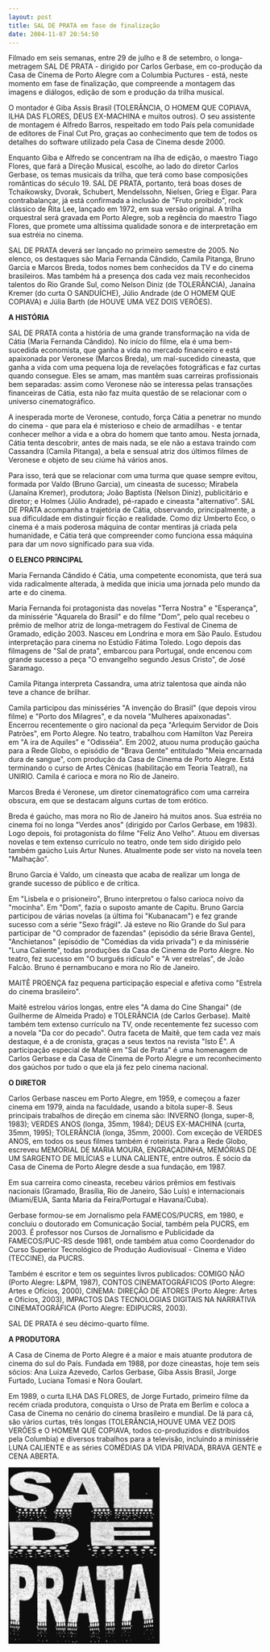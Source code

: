 ```yaml
---
layout: post
title: SAL DE PRATA em fase de finalização
date: 2004-11-07 20:54:50
---
```

Filmado em seis semanas, entre 29 de julho e 8 de setembro, o longa-metragem SAL DE PRATA - dirigido por Carlos Gerbase, em co-produção da Casa de Cinema de Porto Alegre com a Columbia Puctures - está, neste momento em fase de finalização, que compreende a montagem das imagens e diálogos, edição de som e produção da trilha musical.

O montador é Giba Assis Brasil (TOLERÂNCIA, O HOMEM QUE COPIAVA, ILHA DAS FLORES, DEUS EX-MACHINA e muitos outros). O seu assistente de montagem é Alfredo Barros, respeitado em todo País pela comunidade de editores de Final Cut Pro, graças ao conhecimento que tem de todos os detalhes do software utilizado pela Casa de Cinema desde 2000.

Enquanto Giba e Alfredo se concentram na ilha de edição, o maestro Tiago Flores, que fará a Direção Musical, escolhe, ao lado do diretor Carlos Gerbase, os temas musicais da trilha, que terá como base composições românticas do século 19. SAL DE PRATA, portanto, terá boas doses de Tchaikowsky, Dvorak, Schubert, Mendelssohn, Nielsen, Grieg e Elgar. Para contrabalançar, já está confirmada a inclusão de "Fruto proibido", rock clássico de Rita Lee, lançado em 1972, em sua versão original. A trilha orquestral será gravada em Porto Alegre, sob a regência do maestro Tiago Flores, que promete uma altíssima qualidade sonora e de interpretação em sua estréia no cinema.

SAL DE PRATA deverá ser lançado no primeiro semestre de 2005. No elenco, os destaques são Maria Fernanda Cândido, Camila Pitanga, Bruno Garcia e Marcos Breda, todos nomes bem conhecidos da TV e do cinema brasileiros. Mas também há a presença dos cada vez mais reconhecidos talentos do Rio Grande Sul, como Nelson Diniz (de TOLERÂNCIA), Janaína Kremer (do curta O SANDUÍCHE), Júlio Andrade (de O HOMEM QUE COPIAVA) e Júlia Barth (de HOUVE UMA VEZ DOIS VERÕES).

**A HISTÓRIA**

SAL DE PRATA conta a história de uma grande transformação na vida de Cátia (Maria Fernanda Cândido). No início do filme, ela é uma bem-sucedida economista, que ganha a vida no mercado financeiro e está apaixonada por Veronese (Marcos Breda), um mal-sucedido cineasta, que ganha a vida com uma pequena loja de revelações fotográficas e faz curtas quando consegue. Eles se amam, mas mantêm suas carreiras profissionais bem separadas: assim como Veronese não se interessa pelas transações financeiras de Cátia, esta não faz muita questão de se relacionar com o universo cinematográfico.

A inesperada morte de Veronese, contudo, força Cátia a penetrar no mundo do cinema - que para ela é misterioso e cheio de armadilhas - e tentar conhecer melhor a vida e a obra do homem que tanto amou. Nesta jornada, Cátia tenta descobrir, antes de mais nada, se ele não a estava traindo com Cassandra (Camila Pitanga), a bela e sensual atriz dos últimos filmes de Veronese e objeto de seu ciúme há vários anos.

Para isso, terá que se relacionar com uma turma que quase sempre evitou, formada por Valdo (Bruno Garcia), um cineasta de sucesso; Mirabela (Janaína Kremer), produtora; João Baptista (Nelson Diniz), publicitário e diretor; e Holmes (Júlio Andrade), pé-rapado e cineasta "alternativo". SAL DE PRATA acompanha a trajetória de Cátia, observando, principalmente, a sua dificuldade em distinguir ficção e realidade. Como diz Umberto Eco, o cinema é a mais poderosa máquina de contar mentiras já criada pela humanidade, e Cátia terá que compreender como funciona essa máquina para dar um novo significado para sua vida.

**O ELENCO PRINCIPAL**

Maria Fernanda Cândido é Cátia, uma competente economista, que terá sua vida radicalmente alterada, à medida que inicia uma jornada pelo mundo da arte e do cinema.

Maria Fernanda foi protagonista das novelas "Terra Nostra" e "Esperança", da minissérie "Aquarela do Brasil" e do filme "Dom", pelo qual recebeu o prêmio de melhor atriz de longa-metragem do Festival de Cinema de Gramado, edição 2003. Nasceu em Londrina e mora em São Paulo. Estudou interpretação para cinema no Estúdio Fátima Toledo. Logo depois das filmagens de "Sal de prata", embarcou para Portugal, onde encenou com grande sucesso a peça "O envangelho segundo Jesus Cristo", de José Saramago.

Camila Pitanga interpreta Cassandra, uma atriz talentosa que ainda não teve a chance de brilhar.

Camila participou das minisséries "A invenção do Brasil" (que depois virou filme) e "Porto dos Milagres", e da novela "Mulheres apaixonadas". Encerrou recentemente o giro nacional da peça "Arlequim Servidor de Dois Patrões", em Porto Alegre. No teatro, trabalhou com Hamilton Vaz Pereira em "A ira de Aquiles" e "Odisséia". Em 2002, atuou numa produção gaúcha para a Rede Globo, o episódio de "Brava Gente" entitulado "Meia encarnada dura de sangue", com produção da Casa de Cinema de Porto Alegre. Está terminando o curso de Artes Cênicas (habilitação em Teoria Teatral), na UNIRIO. Camila é carioca e mora no Rio de Janeiro.

Marcos Breda é Veronese, um diretor cinematográfico com uma carreira obscura, em que se destacam alguns curtas de tom erótico.

Breda é gaúcho, mas mora no Rio de Janeiro há muitos anos. Sua estréia no cinema foi no longa "Verdes anos" (dirigido por Carlos Gerbase, em 1983). Logo depois, foi protagonista do filme "Feliz Ano Velho". Atuou em diversas novelas e tem extenso currículo no teatro, onde tem sido dirigido pelo também gaúcho Luis Artur Nunes. Atualmente pode ser visto na novela teen "Malhação".

Bruno Garcia é Valdo, um cineasta que acaba de realizar um longa de grande sucesso de público e de crítica.

Em "Lisbela e o prisioneiro", Bruno interpretou o falso carioca noivo da "mocinha". Em "Dom", fazia o suposto amante de Capitu. Bruno Garcia participou de várias novelas (a última foi "Kubanacam") e fez grande sucesso com a série "Sexo frágil". Já esteve no Rio Grande do Sul para participar de "O comprador de fazendas" (episódio da série Brava Gente), "Anchietanos" (episódio de "Comédias da vida privada") e da minissérie "Luna Caliente", todas produções da Casa de Cinema de Porto Alegre. No teatro, fez sucesso em "O burguês ridículo" e "A ver estrelas", de João Falcão. Bruno é pernambucano e mora no Rio de Janeiro.

MAITÊ PROENÇA faz pequena participação especial e afetiva como "Estrela do cinema brasileiro".

Maitê estrelou vários longas, entre eles "A dama do Cine Shangai" (de Guilherme de Almeida Prado) e TOLERÂNCIA (de Carlos Gerbase). Maitê também tem extenso currículo na TV, onde recentemente fez sucesso com a novela "Da cor do pecado". Outra faceta de Maitê, que tem cada vez mais destaque, é a de cronista, graças a seus textos na revista "Isto É". A participação especial de Maitê em "Sal de Prata" é uma homenagem de Carlos Gerbase e da Casa de Cinema de Porto Alegre e um reconhecimento dos gaúchos por tudo o que ela já fez pelo cinema nacional.

**O DIRETOR**

Carlos Gerbase nasceu em Porto Alegre, em 1959, e começou a fazer cinema em 1979, ainda na faculdade, usando a bitola super-8. Seus principais trabalhos de direção em cinema são: INVERNO (longa, super-8, 1983); VERDES ANOS (longa, 35mm, 1984); DEUS EX-MACHINA (curta, 35mm, 1995); TOLERÂNCIA (longa, 35mm, 2000). Com exceção de VERDES ANOS, em todos os seus filmes também é roteirista. Para a Rede Globo, escreveu MEMORIAL DE MARIA MOURA, ENGRAÇADINHA, MEMÓRIAS DE UM SARGENTO DE MILÍCIAS e LUNA CALIENTE, entre outros. É sócio da Casa de Cinema de Porto Alegre desde a sua fundação, em 1987.

Em sua carreira como cineasta, recebeu vários prêmios em festivais nacionais (Gramado, Brasília, Rio de Janeiro, São Luís) e internacionais (Miami/EUA, Santa Maria da Feira/Portugal e Havana/Cuba).

Gerbase formou-se em Jornalismo pela FAMECOS/PUCRS, em 1980, e concluiu o doutorado em Comunicação Social, também pela PUCRS, em 2003. É professor nos Cursos de Jornalismo e Publicidade da FAMECOS/PUC-RS desde 1981, onde também atua como Coordenador do Curso Superior Tecnológico de Produção Audiovisual - Cinema e Vídeo (TECCINE), da PUCRS.

Também é escritor e tem os seguintes livros publicados: COMIGO NÃO (Porto Alegre: L&PM, 1987), CONTOS CINEMATOGRÁFICOS (Porto Alegre: Artes e Ofícios, 2000), CINEMA: DIREÇÂO DE ATORES (Porto Alegre: Artes e Ofícios, 2003), IMPACTOS DAS TECNOLOGIAS DIGITAIS NA NARRATIVA CINEMATOGRÁFICA (Porto Alegre: EDIPUCRS, 2003).

SAL DE PRATA é seu décimo-quarto filme.

**A PRODUTORA**

A Casa de Cinema de Porto Alegre é a maior e mais atuante produtora de cinema do sul do País. Fundada em 1988, por doze cineastas, hoje tem seis sócios: Ana Luiza Azevedo, Carlos Gerbase, Giba Assis Brasil, Jorge Furtado, Luciana Tomasi e Nora Goulart.

Em 1989, o curta ILHA DAS FLORES, de Jorge Furtado, primeiro filme da recém criada produtora, conquista o Urso de Prata em Berlim e coloca a Casa de Cinema no cenário do cinema brasileiro e mundial. De lá para cá, são vários curtas, três longas (TOLERÂNCIA,HOUVE UMA VEZ DOIS VERÕES e O HOMEM QUE COPIAVA, todos co-produzidos e distribuídos pela Columbia) e diversos trabalhos para a televisão, incluindo a minissérie LUNA CALIENTE e as séries COMÉDIAS DA VIDA PRIVADA, BRAVA GENTE e CENA ABERTA.

![](/uploads/sdp-titulo.jpg)